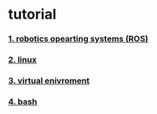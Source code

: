 # tutorial

### [1. robotics opearting systems (ROS)](https://github.com/guy-hadad/tutorial/blob/main/ROS.MD/)
### [2. linux](https://github.com/guy-hadad/tutorial/blob/main/linux.md)
### [3. virtual enivroment](https://github.com/guy-hadad/tutorial/blob/main/virtual%20enviroment.md)
### [4. bash](https://github.com/guy-hadad/tutorial/blob/main/bash.md)
